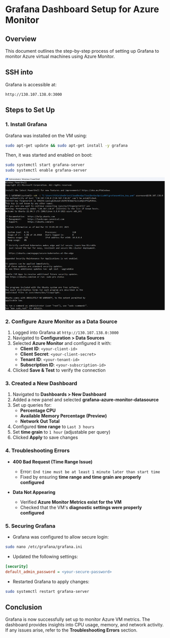 # Grafana Dashboard Setup for Azure Monitor

## Overview
This document outlines the step-by-step process of setting up Grafana to monitor Azure virtual machines using Azure Monitor.

## SSH into 
Grafana is accessible at:
```
http://130.107.138.0:3000
```

## Steps to Set Up

### 1. Install Grafana
Grafana was installed on the VM using:
```sh
sudo apt-get update && sudo apt-get install -y grafana
```
Then, it was started and enabled on boot:
```sh
sudo systemctl start grafana-server
sudo systemctl enable grafana-server
```
![SSH into VM](1a.png)

### 2. Configure Azure Monitor as a Data Source
1. Logged into Grafana at `http://130.107.138.0:3000`
2. Navigated to **Configuration > Data Sources**
3. Selected **Azure Monitor** and configured it with:
   - **Client ID**: `<your-client-id>`
   - **Client Secret**: `<your-client-secret>`
   - **Tenant ID**: `<your-tenant-id>`
   - **Subscription ID**: `<your-subscription-id>`
4. Clicked **Save & Test** to verify the connection

### 3. Created a New Dashboard
1. Navigated to **Dashboards > New Dashboard**
2. Added a new panel and selected **grafana-azure-monitor-datasource**
3. Set up queries for:
   - **Percentage CPU**
   - **Available Memory Percentage (Preview)**
   - **Network Out Total**
4. Configured **time range** to `Last 3 hours`
5. Set **time grain** to `1 hour` (adjustable per query)
6. Clicked **Apply** to save changes

### 4. Troubleshooting Errors
- **400 Bad Request (Time Range Issue)**
  - Error: `End time must be at least 1 minute later than start time`
  - Fixed by ensuring **time range and time grain are properly configured**

- **Data Not Appearing**
  - Verified **Azure Monitor Metrics exist for the VM**
  - Checked that the VM's **diagnostic settings were properly configured**

### 5. Securing Grafana
- Grafana was configured to allow secure login:
```sh
sudo nano /etc/grafana/grafana.ini
```
- Updated the following settings:
```ini
[security]
default_admin_password = <your-secure-password>
```
- Restarted Grafana to apply changes:
```sh
sudo systemctl restart grafana-server
```

## Conclusion
Grafana is now successfully set up to monitor Azure VM metrics. The dashboard provides insights into CPU usage, memory, and network activity. If any issues arise, refer to the **Troubleshooting Errors** section.
